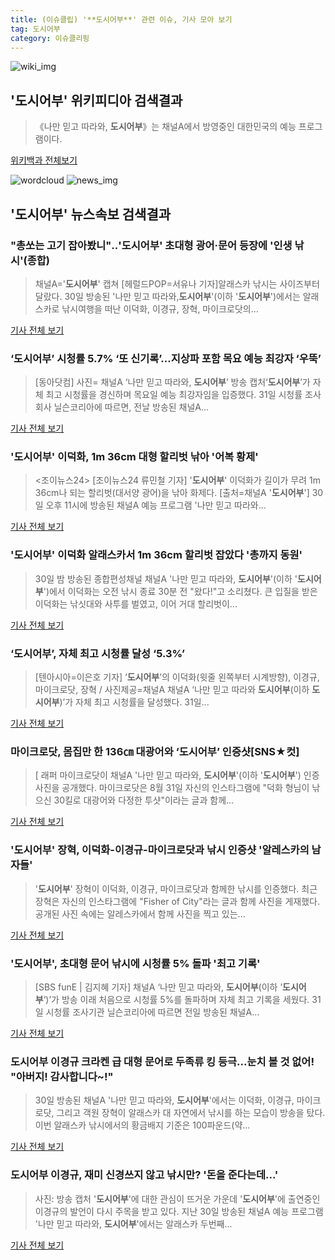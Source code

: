 ```yaml
---
title: (이슈클립) '**도시어부**' 관련 이슈, 기사 모아 보기
tag: 도시어부
category: 이슈클리핑
---
```

![wiki_img](https://user-images.githubusercontent.com/42597476/44503234-41136a80-a6d0-11e8-9071-6fc6418eafe4.png)
## **'**도시어부**'** 위키피디아 검색결과
>《나만 믿고 따라와, **도시어부**》는 채널A에서 방영중인 대한민국의 예능 프로그램이다.

<a href="https://ko.wikipedia.org/wiki/도시어부" target="_blank">위키백과 전체보기</a>

![wordcloud](https://s3.ap-northeast-2.amazonaws.com/lyrics101-wordcloud/2018-08-31-1535684142.png)
![news_img](https://user-images.githubusercontent.com/42597476/44507050-1206f400-a6e4-11e8-8d98-7ffbfebb353f.png)
## **'**도시어부**'** 뉴스속보 검색결과
### "총쏘는 고기 잡아봤니"‥'**도시어부**' 초대형 광어·문어 등장에 '인생 낚시'(종합)

>채널A='**도시어부**' 캡쳐 [헤럴드POP=서유나 기자]알래스카 낚시는 사이즈부터 달랐다. 30일 방송된 '나만 믿고 따라와,**도시어부**'(이하 '**도시어부**')에서는 알래스카로 낚시여행을 떠난 이덕화, 이경규, 장혁, 마이크로닷의...

<a href="http://biz.heraldcorp.com/view.php?ud=201808310015425515100_1" target="_blank">기사 전체 보기</a>

### ‘**도시어부**’ 시청률 5.7% ‘또 신기록’…지상파 포함 목요 예능 최강자 ‘우뚝’

>[동아닷컴] 사진= 채널A ‘나만 믿고 따라와, **도시어부**’ 방송 캡처‘**도시어부**’가 자체 최고 시청률을 경신하며 목요일 예능 최강자임을 입증했다. 31일 시청률 조사회사 닐슨코리아에 따르면, 전날 방송된 채널A...

<a href="http://news.donga.com/3/all/20180831/91767037/2" target="_blank">기사 전체 보기</a>

### '**도시어부**' 이덕화, 1m 36cm 대형 할리벗 낚아 '어복 황제'

><조이뉴스24> [조이뉴스24 류민철 기자] '**도시어부**' 이덕화가 길이가 무려 1m 36cm나 되는 할리벗(대서양 광어)을 낚아 화제다. [출처=채널A '**도시어부**'] 30일 오후 11시에 방송된 채널A 예능 프로그램 '나만 믿고 따라와...

<a href="http://joynews.inews24.com/php/news_view.php?g_menu=700200&g_serial=1121978&rrf=nv" target="_blank">기사 전체 보기</a>

### '**도시어부**' 이덕화 알래스카서 1m 36cm 할리벗 잡았다 '총까지 동원'

>30일 밤 방송된 종합편성채널 채널A '나만 믿고 따라와, **도시어부**'(이하 '**도시어부**')에서 이덕화는 오전 낚시 종료 30분 전 "왔다!"고 소리쳤다. 큰 입질을 받은 이덕화는 낚싯대와 사투를 벌였고, 이어 거대 할리벗이...

<a href="http://www.mydaily.co.kr/new_yk/html/read.php?newsid=201808310006541652&ext=na" target="_blank">기사 전체 보기</a>

### ‘**도시어부**’, 자체 최고 시청률 달성 ‘5.3%’

>[텐아시아=이은호 기자] ‘**도시어부**’의 이덕화(윗줄 왼쪽부터 시계방향), 이경규, 마이크로닷, 장혁 / 사진제공=채널A 채널A ‘나만 믿고 따라와 **도시어부**(이하 **도시어부**)’가 자체 최고 시청률을 달성했다. 31일...

<a href="http://www.tenasia.co.kr/archives/1558623" target="_blank">기사 전체 보기</a>

### 마이크로닷, 몸집만 한 136㎝ 대광어와 ‘**도시어부**’ 인증샷[SNS★컷]

>[ 래퍼 마이크로닷이 채널A '나만 믿고 따라와, **도시어부**'(이하 '**도시어부**') 인증사진을 공개했다. 마이크로닷은 8월 31일 자신의 인스타그램에 "덕화 형님이 낚으신 30킬로 대광어와 다정한 투샷"이라는 글과 함께...

<a href="http://www.newsen.com/news_view.php?uid=201808310809091110" target="_blank">기사 전체 보기</a>

### '**도시어부**' 장혁, 이덕화-이경규-마이크로닷과 낚시 인증샷 '알레스카의 남자들'

>'**도시어부**' 장혁이 이덕화, 이경규, 마이크로닷과 함께한 낚시를 인증했다. 최근 장혁은 자신의 인스타그램에 "Fisher of City"라는 글과 함께 사진을 게재했다. 공개된 사진 속에는 알레스카에서 함께 사진을 찍고 있는...

<a href="http://www.topstarnews.net/news/articleView.html?idxno=474213" target="_blank">기사 전체 보기</a>

### '**도시어부**', 초대형 문어 낚시에 시청률 5% 돌파 '최고 기록'

>[SBS funE | 김지혜 기자] 채널A ‘나만 믿고 따라와, **도시어부**(이하 ’**도시어부**‘)’가 방송 이래 처음으로 시청률 5%를 돌파하며 자체 최고 기록을 세웠다.   31일 시청률 조사기관 닐슨코리아에 따르면 전일 방송된 채널A...

<a href="http://sbsfune.sbs.co.kr/news/news_content.jsp?article_id=E10009193305" target="_blank">기사 전체 보기</a>

### **도시어부** 이경규 크라켄 급 대형 문어로 두족류 킹 등극...눈치 볼 것 없어! "아버지! 감사합니다~!"

>30일 방송된 채널A '나만 믿고 따라와, **도시어부**'에서는 이덕화, 이경규, 마이크로닷, 그리고 객원 장혁이 알래스카 대 자연에서 낚시를 하는 모습이 방송을 탔다. 이번 알래스카 낚시에서의 황금배지 기준은 100파운드(약...

<a href="http://leaders.asiae.co.kr/news/articleView.html?idxno=73552" target="_blank">기사 전체 보기</a>

### **도시어부** 이경규, 재미 신경쓰지 않고 낚시만? '돈을 준다는데...'

>사진: 방송 캡처 '**도시어부**'에 대한 관심이 뜨거운 가운데 '**도시어부**'에 출연중인 이경규의 발언이 다시 주목을 받고 있다. 지난 30일 방송된 채널A 예능 프로그램 '나만 믿고 따라와, **도시어부**'에서는 알래스카 두번째...

<a href="http://www.gukjenews.com/news/articleView.html?idxno=983593" target="_blank">기사 전체 보기</a>


